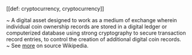 [[def: cryptocurrency, cryptocurrency]]

~ A digital asset designed to work as a medium of exchange wherein individual coin ownership records are stored in a digital ledger or computerized database using strong cryptography to secure transaction record entries, to control the creation of additional digital coin records.  
~ See [more](https://en.wikipedia.org/wiki/Cryptocurrency) on source Wikipedia.
